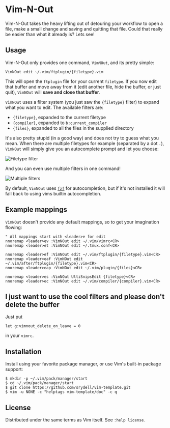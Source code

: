 # Vim-N-Out #

Vim-N-Out takes the heavy lifting out of detouring your workflow to open a file, make a small change and saving and quitting that file. Could that really be easier than what it already is? Lets see!

## Usage ##

Vim-N-Out only provides one command, `VimNOut`, and its pretty simple:

```vim
VimNOut edit ~/.vim/ftplugin/{filetype}.vim
```

This will open the `ftplugin` file for your current `filetype`. If you now edit that buffer and move away from it (edit another file, hide the buffer, or just quit), `VimNOut` will **save and close that buffer**.

`VimNOut` uses a filter system (you just saw the `{filetype}` filter) to expand what you want to edit. The available filters are:

* `{filetype}`, expanded to the current filetype
* `{compiler}`, expanded to `b:current_compiler`
* `{files}`, expanded to all the files in the supplied directory

It's also pretty stupid (in a good way) and does not try to guess what you mean. When there are multiple filetypes for example (separated by a dot `.`), `VimNOut` will simply give you an autocomplete prompt and let you choose:

![Filetype filter](https://imgur.com/GzozKt0.png "Filetype filter")

And you can even use multiple filters in one command!

![Multiple filters](https://imgur.com/1ZWNmIm.png "Multiple filters")

By default, `VimNOut` uses [`fzf`](https://github.com/junegunn/fzf#as-vim-plugin) for autocompletion, but if it's not installed it will fall back to using vims builtin autocompletion.

## Example mappings ##

`VimNOut` doesn't provide any default mappings, so to get your imagination flowing:

```vim
" All mappings start with <leader>e for edit
nnoremap <leader>ev :VimNOut edit ~/.vim/vimrc<CR>
nnoremap <leader>et :VimNOut edit ~/.tmux.conf<CR>

nnoremap <leader>ef :VimNOut edit ~/.vim/ftplugin/{filetype}.vim<CR>
nnoremap <leader>eaf :VimNOut edit ~/.vim/after/ftplugin/{filetype}.vim<CR>
nnoremap <leader>eap :VimNOut edit ~/.vim/plugin/{files}<CR>

nnoremap <leader>es :VimNOut UltiSnipsEdit {filetype}<CR>
nnoremap <leader>ec :VimNOut edit ~/.vim/compiler/{compiler}.vim<CR>
```

## I just want to use the cool filters and please don't delete the buffer ##

Just put

```vim
let g:vimnout_delete_on_leave = 0
```

in your `vimrc`.

## Installation ##

Install using your favorite package manager, or use Vim's built-in package support:

```shell
$ mkdir -p ~/.vim/pack/manager/start
$ cd ~/.vim/pack/manager/start
$ git clone https://github.com/srydell/vim-template.git
$ vim -u NONE -c "helptags vim-template/doc" -c q
```

## License ##

Distributed under the same terms as Vim itself. See `:help license.`
